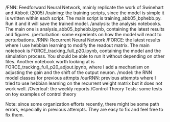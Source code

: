 /FNN: Feedforward Neural Network, mainly replicate the work of Swinehart and Abbott (2005)
    /training: the training scripts, since the model is simple it is written within each script. The main script is training_abb05_bphebb.py. Run it and it will save the trained model.
    /analysis: the analysis notebooks. The main one is analysis_abb05_bphebb.ipynb, containing the latest results and figures.
    /perturbation: some experients on how the model will react to perturbations.
/RNN: Recurrent Neural Network
    /FORCE: the latest results where I use hebbian learning to modify the readout matrix. The main notebook is FORCE_tracking_full_p20.ipynb, containing the model and the simulation process. You should be able to run it without depending on other files. Another notebook worth looking at is FORCE_tracking_full_p20_adjout.ipynb, where I add a mechanism on adjusting the gain and the shift of the output neuron.
    /model: the RNN model classes for previous attmpts
    /ourRNN: previous attempts where I tried to use hebbian learning on the recurrent weight matrix but it does not work well.
/Overleaf: the weekly reports
/Control Theory Tests: some tests on toy examples of control theory


Note: since some organization efforts recently, there might be some path errors, especially in previous attempts. They are easy to fix and feel free to fix them.